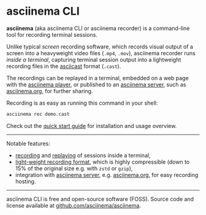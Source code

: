 # asciinema CLI

__asciinema__ (aka asciinema CLI or asciinema recorder) is a command-line tool
for recording terminal sessions.

Unlike typical _screen_ recording software, which records visual output of a
screen into a heavyweight video files (`.mp4`, `.mov`), asciinema recorder runs
_inside a terminal_, capturing terminal session output into a lightweight
recording files in the [asciicast](../asciicast/v2/) format (`.cast`).

The recordings can be replayed in a terminal, embedded on a web page with the
[asciinema player](../player/), or published to an [asciinema
server](../server/), such as [asciinema.org](https://asciinema.org), for further
sharing.

<div class="player" id="player-manual-cli-intro"></div>

Recording is as easy as running this command in your shell:

```sh
asciinema rec demo.cast
```

Check out the [quick start guide](quick-start/) for installation and usage
overview.

---

Notable features:

* [recording](usage/#rec-filename) and [replaying](usage/#play-filename) of
  sessions inside a terminal,
* [light-weight recording format](../asciicast/v2/), which is highly
  compressible (down to 15% of the original size e.g. with `zstd` or `gzip`),
* integration with [asciinema server](../server/), e.g.
  [asciinema.org](https://asciinema.org), for easy recording hosting.

---

asciinema CLI is free and open-source software (FOSS). Source code and license
available at
[github.com/asciinema/asciinema](https://github.com/asciinema/asciinema).
